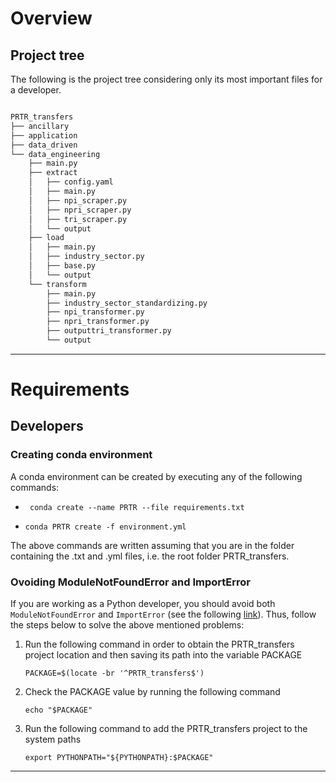 # Overview

## Project tree

The following is the project tree considering only its most important files for a developer.

```bash

PRTR_transfers
├── ancillary
├── application
├── data_driven
└── data_engineering
    ├── main.py
    ├── extract
    │   ├── config.yaml
    │   ├── main.py
    │   ├── npi_scraper.py
    │   ├── npri_scraper.py
    │   ├── tri_scraper.py
    │   └── output
    ├── load
    │   ├── main.py
    │   ├── industry_sector.py
    │   ├── base.py
    │   └── output
    └── transform
        ├── main.py
        ├── industry_sector_standardizing.py
        ├── npi_transformer.py
        ├── npri_transformer.py
        ├── outputtri_transformer.py
        └── output


```

<hr/>

# Requirements

## Developers

### Creating conda environment

A conda environment can be created by executing any of the following commands:

<ul>
  <li>
    
     conda create --name PRTR --file requirements.txt
  </li>
  <li>
    
    conda PRTR create -f environment.yml
  </li>
</ul>

The above commands are written assuming that you are in the folder containing the .txt and .yml files, i.e. the root folder PRTR_transfers. 

### Ovoiding ModuleNotFoundError and ImportError

If you are working as a Python developer, you should avoid both ```ModuleNotFoundError``` and ```ImportError``` (see the following [link](https://towardsdatascience.com/how-to-fix-modulenotfounderror-and-importerror-248ce5b69b1c)). Thus, follow the steps below to solve the above mentioned problems:

<ol>
  <li>
    Run the following command in order to obtain the PRTR_transfers project location and then saving its path into the variable PACKAGE
    
    PACKAGE=$(locate -br '^PRTR_transfers$')
  </li>
  <li>
    Check the PACKAGE value by running the following command
    
    echo "$PACKAGE"
   </li>
   <li>
    Run the following command to add the PRTR_transfers project to the system paths
     
    export PYTHONPATH="${PYTHONPATH}:$PACKAGE"
   </li>
</ol>

<hr/>
